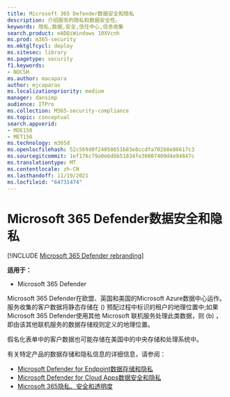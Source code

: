 ```yaml
---
title: Microsoft 365 Defender数据安全和隐私
description: 介绍服务的隐私和数据安全性。
keywords: 隐私,数据,安全,信任中心,信息收集
search.product: eADQiWindows 10XVcnh
ms.prod: m365-security
ms.mktglfcycl: deploy
ms.sitesec: library
ms.pagetype: security
f1.keywords:
- NOCSH
ms.author: macapara
author: mjcaparas
ms.localizationpriority: medium
manager: dansimp
audience: ITPro
ms.collection: M365-security-compliance
ms.topic: conceptual
search.appverid:
- MOE150
- MET150
ms.technology: m365d
ms.openlocfilehash: 52c569d0f24050651b83e8ccdfa702b8e86617c3
ms.sourcegitcommit: 1ef176c79a0e6dbb51834fe30807409d4e94847c
ms.translationtype: MT
ms.contentlocale: zh-CN
ms.lasthandoff: 11/19/2021
ms.locfileid: "64731474"
---
```

# <a name="microsoft-365-defender-data-security-and-privacy"></a>Microsoft 365 Defender数据安全和隐私

[!INCLUDE [Microsoft 365 Defender rebranding](../includes/microsoft-defender.md)]


**适用于：**
- Microsoft 365 Defender

Microsoft 365 Defender在欧盟、英国和美国的Microsoft Azure数据中心运作。 服务收集的客户数据将静态存储在 () 预配过程中标识的租户的地理位置中;如果Microsoft 365 Defender使用其他 Microsoft 联机服务处理此类数据，则 (b) ，即由该其他联机服务的数据存储规则定义的地理位置。

假名化表单中的客户数据也可能存储在美国中的中央存储和处理系统中。


有关特定产品的数据存储和隐私信息的详细信息，请参阅：
- [Microsoft Defender for Endpoint数据存储和隐私](/windows/security/threat-protection/microsoft-defender-atp/data-storage-privacy)
- [Microsoft Defender for Cloud Apps数据安全和隐私](/cloud-app-security/cas-compliance-trust)
- [Microsoft 365隐私、安全和透明度](/office365/servicedescriptions/office-365-platform-service-description/privacy-security-and-transparency#advanced-threat-protection)
